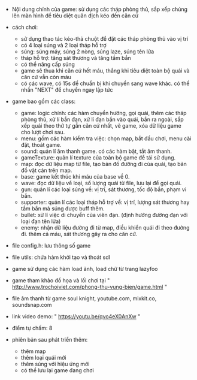 - Nội dung chính của game: sử dụng các tháp phòng thủ, sắp xếp chúng lên màn hình để tiêu diệt quân địch kéo đến căn cứ

- cách chơi:
    - sử dụng thao tác kéo-thả chuột để đặt các tháp phòng thủ vào vị trí
    - có 4 loại súng và 2 loại tháp hỗ trợ
    - súng: súng máy, súng 2 nòng, súng laze, súng tên lửa
    - tháp hỗ trợ: tăng sát thương và tăng tầm bắn
    - có thể nâng cấp súng
    - game sẽ thua khi căn cứ hết máu, thắng khi tiêu diệt toàn bộ quái và căn cứ vẫn còn máu
    - có các wave, có 15s để chuẩn bị khi chuyển sang wave khác. có thể nhấn "NEXT" để chuyển ngay lập tức

- game bao gồm các class:
    - game: logic chính: các hàm chuyển hướng, gọi quái, thêm các tháp phòng thủ, xử lí bắn đạn, xử lí đạn bắn vào quái, bắn ra ngoài, sắp xếp quái theo thứ tự gần căn cứ nhất, vẽ game, xóa dữ liệu game cho lượt chơi sau.
    - menu: gồm các hàm kiểm tra việc: chọn map, bắt đầu chơi, menu cài đặt, thoát game.
    - sound: quản lí âm thanh game. có các hàm bật, tắt âm thanh.
    - gameTexture: quản lí texture của toàn bộ game để tái sử dụng.
    - map: đọc dữ liệu map từ file, tạo bản đồ đường đi của quái, tạo bản đồ vật cản trên map.
    - base: game kết thúc khi máu của base về 0.
    - wave: đọc dữ liệu về loại, số lượng quái từ file, lưu lại để gọi quái.
    - gun: quản lí các loại súng về: vị trí, sát thương, tốc độ bắn, phạm vi bắn.
    - supporter: quản lí các loại tháp hỗ trợ về: vị trí, lượng sát thương hay tầm bắn mà súng được buff thêm.
    - bullet: xử lí việc di chuyển của viên đạn. (định hướng đường đạn với loại đạn tên lửa)
    - enemy: nhận dữ liệu đường đi từ map, điều khiển quái đi theo đường đi. thêm cả máu, sát thương gây ra cho căn cứ.
- file config.h: lưu thông số game
- file utils: chứa hàm khởi tạo và thoát sdl

- game sử dụng các hàm load ảnh, load chữ từ trang lazyfoo
- game tham khảo đồ họa và lối chơi tại " http://www.trochoiviet.com/phong-thu-vung-bien/game.html "
- file âm thanh từ game soul knight, youtube.com, mixkit.co, soundsnap.com

- link video demo: " https://youtu.be/qvo4eX0AnXw "

- điểm tự chấm: 8

- phiên bản sau phát triển thêm:
    - thêm map
    - thêm loại quái mới
    - thêm súng với hiệu ứng mới
    - có thể lưu lại game đang chơi